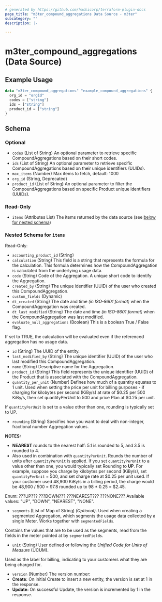 ```yaml
---
# generated by https://github.com/hashicorp/terraform-plugin-docs
page_title: "m3ter_compound_aggregations Data Source - m3ter"
subcategory: ""
description: |-
  
---
```


# m3ter_compound_aggregations (Data Source)



## Example Usage

```terraform
data "m3ter_compound_aggregations" "example_compound_aggregations" {
  org_id = "orgId"
  codes = ["string"]
  ids = ["string"]
  product_id = ["string"]
}
```

<!-- schema generated by tfplugindocs -->
## Schema

### Optional

- `codes` (List of String) An optional parameter to retrieve specific CompoundAggregations based on their short codes.
- `ids` (List of String) An optional parameter to retrieve specific CompoundAggregations based on their unique identifiers (UUIDs).
- `max_items` (Number) Max items to fetch, default: 1000
- `org_id` (String, Deprecated)
- `product_id` (List of String) An optional parameter to filter the CompoundAggregations based on specific Product unique identifiers (UUIDs).

### Read-Only

- `items` (Attributes List) The items returned by the data source (see [below for nested schema](#nestedatt--items))

<a id="nestedatt--items"></a>
### Nested Schema for `items`

Read-Only:

- `accounting_product_id` (String)
- `calculation` (String) This field is a string that represents the formula for the calculation. This formula determines how the CompoundAggregation is calculated from the underlying usage data.
- `code` (String) Code of the Aggregation. A unique short code to identify the Aggregation.
- `created_by` (String) The unique identifier (UUID) of the user who created this CompoundAggregation.
- `custom_fields` (Dynamic)
- `dt_created` (String) The date and time *(in ISO-8601 format)* when the CompoundAggregation was created.
- `dt_last_modified` (String) The date and time *(in ISO-8601 format)* when the CompoundAggregation was last modified.
- `evaluate_null_aggregations` (Boolean) This is a boolean True / False flag. 

If set to TRUE, the calculation will be evaluated even if the referenced aggregation has no usage data.
- `id` (String) The UUID of the entity.
- `last_modified_by` (String) The unique identifier (UUID) of the user who last modified this CompoundAggregation.
- `name` (String) Descriptive name for the Aggregation.
- `product_id` (String) This field represents the unique identifier (UUID) of the Product that is associated with the CompoundAggregation.
- `quantity_per_unit` (Number) Defines how much of a quantity equates to 1 unit. Used when setting the price per unit for billing purposes - if charging for kilobytes per second (KiBy/s) at rate of $0.25 per 500 KiBy/s, then set quantityPerUnit to 500 and price Plan at $0.25 per unit.

If `quantityPerUnit` is set to a value other than one, rounding is typically set to UP.
- `rounding` (String) Specifies how you want to deal with non-integer, fractional number Aggregation values.

**NOTES:**
* **NEAREST** rounds to the nearest half: 5.1 is rounded to 5, and 3.5 is rounded to 4.
* Also used in combination with `quantityPerUnit`. Rounds the number of units after `quantityPerUnit` is applied. If you set `quantityPerUnit` to a value other than one, you would typically set Rounding to **UP**. For example, suppose you charge by kilobytes per second (KiBy/s), set `quantityPerUnit` = 500, and set charge rate at $0.25 per unit used. If your customer used 48,900 KiBy/s in a billing period, the charge would be 48,900 / 500 = 97.8 rounded up to 98 * 0.25 = $2.45.

Enum: ???UP??? ???DOWN??? ???NEAREST??? ???NONE???
Available values: "UP", "DOWN", "NEAREST", "NONE".
- `segments` (List of Map of String) *(Optional)*. Used when creating a segmented Aggregation, which segments the usage data collected by a single Meter. Works together with `segmentedFields`.

Contains the values that are to be used as the segments, read from the fields in the meter pointed at by `segmentedFields`.
- `unit` (String) User defined or following the *Unified Code for Units of Measure* (UCUM). 

Used as the label for billing, indicating to your customers what they are being charged for.
- `version` (Number) The version number:
- **Create:** On initial Create to insert a new entity, the version is set at 1 in the response.
- **Update:** On successful Update, the version is incremented by 1 in the response.
